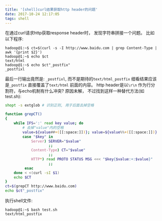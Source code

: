 ```yaml
---
title: '[shell]curl结果获取http header的问题'
date: 2017-10-24 12:17:05
tags: shell
---
```


在通过curl请求http获取response header时， 发现字符串拼接一个问题。
比如以下程序:
```shell
hadoop@1:~$ ct=$(curl -s -I http://www.baidu.com | grep Content-Type | awk '{print $2}')
hadoop@1:~$ echo $ct
text/html
hadoop@1:~$ echo $ct"_postfix"
_postfixl
```
最后一行输出竟然是: `_postfixl`, 而不是期待的`text/html_postfix`
细看结果应该是`_postfix` 直接覆盖了`text/html` 前面的内容。
http header是以`\r\n` 作为行分割符，与echo机制有什么冲突?
原因未解， 不过找到这样一种替代方法(如test.sh):
<!--more-->

```bash
shopt -s extglob # 识别正则, 用于后面去掉空格

function grepCT()
{
    while IFS=':' read key value; do
        # 去掉"value"内的空格
        value=${value##+([[:space:]])}; value=${value%%+([[:space:]])}
        case "$key" in
            Server) SERVER="$value"
                    ;;
            Content-Type) CT="$value"
                    ;;
            HTTP*) read PROTO STATUS MSG <<< "$key{$value:+:$value}"
                    ;;
         esac
    done < <(curl -sI $1)
    echo $CT
}
ct=$(grepCT http://www.baidu.com)
echo $ct"_postfix"
```
执行shell文件:
```shell
hadoop@1:~$ bash test.sh
text/html_postfix
```
